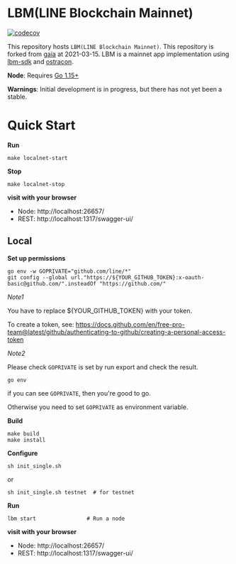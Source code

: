 # LBM(LINE Blockchain Mainnet)

[![codecov](https://codecov.io/gh/line/lbm/branch/main/graph/badge.svg?token=JFFuUevpzJ)](https://codecov.io/gh/line/lbm)

This repository hosts `LBM(LINE Blockchain Mainnet)`. This repository is forked from [gaia](https://github.com/cosmos/gaia) at 2021-03-15. LBM is a mainnet app implementation using [lbm-sdk](https://github.com/line/lbm-sdk) and [ostracon](https://github.com/line/ostracon).

**Node**: Requires [Go 1.15+](https://golang.org/dl/)

**Warnings**: Initial development is in progress, but there has not yet been a stable.

# Quick Start
**Run**
```
make localnet-start
```

**Stop**
```
make localnet-stop
```

**visit with your browser**
* Node: http://localhost:26657/
* REST: http://localhost:1317/swagger-ui/

## Local
**Set up permissions**
```
go env -w GOPRIVATE="github.com/line/*"
git config --global url."https://${YOUR_GITHUB_TOKEN}:x-oauth-basic@github.com/".insteadOf "https://github.com/"
```

_Note1_

You have to replace ${YOUR_GITHUB_TOKEN} with your token.

To create a token, 
see: https://docs.github.com/en/free-pro-team@latest/github/authenticating-to-github/creating-a-personal-access-token

_Note2_

Please check `GOPRIVATE` is set by run export and check the result. 
```
go env
```
if you can see `GOPRIVATE`, then you're good to go. 

Otherwise you need to set `GOPRIVATE` as environment variable.

**Build**
```
make build
make install 
```

**Configure**
```
sh init_single.sh
```
or
```
sh init_single.sh testnet  # for testnet
```

**Run**
```
lbm start                # Run a node
```

**visit with your browser**
* Node: http://localhost:26657/
* REST: http://localhost:1317/swagger-ui/
